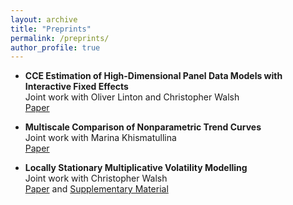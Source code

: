 ```yaml
---
layout: archive
title: "Preprints"
permalink: /preprints/
author_profile: true
---
```



*   **CCE Estimation of High-Dimensional Panel Data Models with Interactive Fixed Effects** <br/>
    Joint work with Oliver Linton and Christopher Walsh <br/>
    <a href="../files/preprints/high_dimensional_cce/paper.pdf">Paper</a>   


*   **Multiscale Comparison of Nonparametric Trend Curves** <br/>
    Joint work with Marina Khismatullina <br/>
    <a href="../files/preprints/multiscale_comparison_trend_curves/paper.pdf">Paper</a>   


*   **Locally Stationary Multiplicative Volatility Modelling** <br/>
    Joint work with Christopher Walsh <br/>
    <a href="../files/preprints/locally_stationary_volatility_modelling/paper.pdf">Paper</a> and
    <a href="../files/preprints/locally_stationary_volatility_modelling/supplement.pdf">Supplementary Material</a>  



